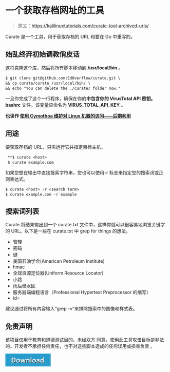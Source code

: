 # 一个获取存档网址的工具

> 原文：<https://kalilinuxtutorials.com/curate-tool-archived-urls/>

Curate 是一个工具，用于获取存档的 URL 和要在 Go 中重写的。

## **始乱终弃初始调教俏皮话**

这将克隆这个库，然后将所有脚本移动到 **/usr/local/bin** 。

```
$ git clone git@github.com:EdOverflow/curate.git \
&& cp curate/curate /usr/local/bin/ \
&& echo "You can delete the ./curate/ folder now."
```

一旦你完成了这个一行程序，确保在你的**中包含你的 **VirusTotal API** 密钥。bashrc** 文件。该变量应命名为 **VIRUS_TOTAL_API_KEY** 。

**也读作 [使用 Cymothoa 维护对 Linux 机器的访问——后期利用](https://kalilinuxtutorials.com/cymothoa/)**

## **用途**

要获取存档的 URL，只需运行它并指定目标主机。

```
 **$ curate <host>
 $ curate example.com
```

如果您想在输出中直接搜索字符串，您也可以使用-r 标志来指定您的搜索词或正则表达式。

```
$ curate <host> -r <search term>
$ curate example.com -r example
```

## **搜索词列表**

Curate 将结果输出到一个 curate.txt 文件中，这样你就可以很容易地浏览关键字的 URL。以下是一些在 curate.txt 中 grep for things 的想法。

*   管理
*   密码
*   键
*   美国石油学会(American Petroleum Institute)
*   hmac
*   全球资源定位器(Uniform Resource Locator)
*   小路
*   雨后储水区
*   服务器端编程语言（Professional Hypertext Preprocessor 的缩写）
*   id=

建议通过将所有内容输入“grep -v”来排除搜索中的图像和样式表。

## **免责声明**

该项目仅用于教育和道德测试目的。未经双方
同意，使用此工具攻击目标是非法的。开发者不承担任何责任，也不对这些脚本造成的任何误用或损害负责
。

[![](img/d861a9096555aeb1980fc054015933d7.png)](https://github.com/EdOverflow/curate)